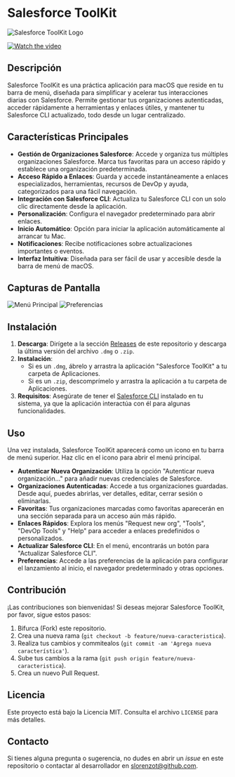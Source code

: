 # Salesforce ToolKit

![Salesforce ToolKit Logo](placeholder_logo.png) <!-- Reemplaza esto con el logo de tu aplicación -->

[![Watch the video](https://i9.ytimg.com/vi/NFUTBLfhFT4/mq2.jpg?sqp=CLCTv8cG-oaymwEmCMACELQB8quKqQMa8AEB-AH-CYAC0AWKAgwIABABGGUgZShlMA8=&rs=AOn4CLBwShry8m2--41O1mAH5xsQ35zztQ)](https://youtu.be/NFUTBLfhFT4)




## Descripción

Salesforce ToolKit es una práctica aplicación para macOS que reside en tu barra de menú, diseñada para simplificar y acelerar tus interacciones diarias con Salesforce. Permite gestionar tus organizaciones autenticadas, acceder rápidamente a herramientas y enlaces útiles, y mantener tu Salesforce CLI actualizado, todo desde un lugar centralizado.

## Características Principales

*   **Gestión de Organizaciones Salesforce**: Accede y organiza tus múltiples organizaciones Salesforce. Marca tus favoritas para un acceso rápido y establece una organización predeterminada.
*   **Acceso Rápido a Enlaces**: Guarda y accede instantáneamente a enlaces especializados, herramientas, recursos de DevOp y ayuda, categorizados para una fácil navegación.
*   **Integración con Salesforce CLI**: Actualiza tu Salesforce CLI con un solo clic directamente desde la aplicación.
*   **Personalización**: Configura el navegador predeterminado para abrir enlaces.
*   **Inicio Automático**: Opción para iniciar la aplicación automáticamente al arrancar tu Mac.
*   **Notificaciones**: Recibe notificaciones sobre actualizaciones importantes o eventos.
*   **Interfaz Intuitiva**: Diseñada para ser fácil de usar y accesible desde la barra de menú de macOS.

## Capturas de Pantalla

![Menú Principal](placeholder_screenshot_menu.png) <!-- Agrega una captura de pantalla del menú principal -->
![Preferencias](placeholder_screenshot_preferences.png) <!-- Agrega una captura de pantalla de la ventana de preferencias -->

## Instalación

1.  **Descarga**: Dirígete a la sección [Releases](https://github.com/slorenzot/SalesforceToolKit/releases) de este repositorio y descarga la última versión del archivo `.dmg` o `.zip`.
2.  **Instalación**:
    *   Si es un `.dmg`, ábrelo y arrastra la aplicación "Salesforce ToolKit" a tu carpeta de Aplicaciones.
    *   Si es un `.zip`, descomprímelo y arrastra la aplicación a tu carpeta de Aplicaciones.
3.  **Requisitos**: Asegúrate de tener el [Salesforce CLI](https://developer.salesforce.com/tools/salesforcecli) instalado en tu sistema, ya que la aplicación interactúa con él para algunas funcionalidades.

## Uso

Una vez instalada, Salesforce ToolKit aparecerá como un icono en tu barra de menú superior. Haz clic en el icono para abrir el menú principal.

*   **Autenticar Nueva Organización**: Utiliza la opción "Autenticar nueva organización..." para añadir nuevas credenciales de Salesforce.
*   **Organizaciones Autenticadas**: Accede a tus organizaciones guardadas. Desde aquí, puedes abrirlas, ver detalles, editar, cerrar sesión o eliminarlas.
*   **Favoritas**: Tus organizaciones marcadas como favoritas aparecerán en una sección separada para un acceso aún más rápido.
*   **Enlaces Rápidos**: Explora los menús "Request new org", "Tools", "DevOp Tools" y "Help" para acceder a enlaces predefinidos o personalizados.
*   **Actualizar Salesforce CLI**: En el menú, encontrarás un botón para "Actualizar Salesforce CLI".
*   **Preferencias**: Accede a las preferencias de la aplicación para configurar el lanzamiento al inicio, el navegador predeterminado y otras opciones.

## Contribución

¡Las contribuciones son bienvenidas! Si deseas mejorar Salesforce ToolKit, por favor, sigue estos pasos:

1.  Bifurca (Fork) este repositorio.
2.  Crea una nueva rama (`git checkout -b feature/nueva-caracteristica`).
3.  Realiza tus cambios y commitealos (`git commit -am 'Agrega nueva característica'`).
4.  Sube tus cambios a la rama (`git push origin feature/nueva-caracteristica`).
5.  Crea un nuevo Pull Request.

## Licencia

Este proyecto está bajo la Licencia MIT. Consulta el archivo `LICENSE` para más detalles.

## Contacto

Si tienes alguna pregunta o sugerencia, no dudes en abrir un *issue* en este repositorio o contactar al desarrollador en [slorenzot@github.com](mailto:slorenzot@github.com).
